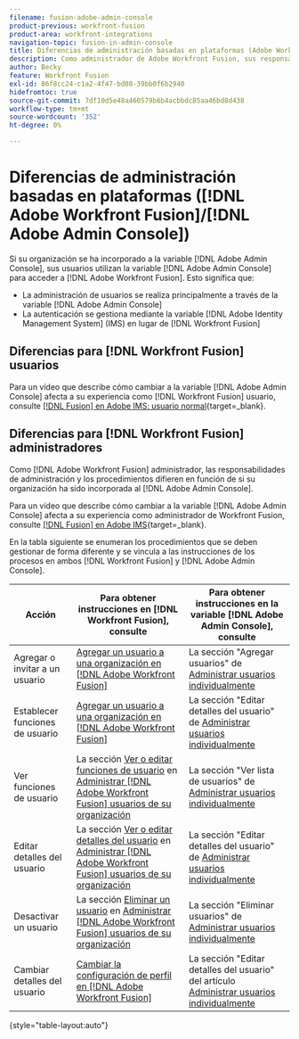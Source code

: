 ```yaml
---
filename: fusion-adobe-admin-console
product-previous: workfront-fusion
product-area: workfront-integrations
navigation-topic: fusion-in-admin-console
title: Diferencias de administración basadas en plataformas (Adobe Workfront Fusion/Adobe Business Platform)
description: Como administrador de Adobe Workfront Fusion, sus responsabilidades y procedimientos de administración difieren según si su organización ha sido incorporada a Adobe Business Platform. En este artículo se enumeran los procedimientos que se deben gestionar de forma diferente y se ofrecen vínculos a instrucciones para los procesos tanto en Workfront Fusion como en Adobe Admin Console.
author: Becky
feature: Workfront Fusion
exl-id: 86f8cc24-c1a2-4f47-bd08-39bb0f6b2940
hidefromtoc: true
source-git-commit: 7df10d5e48a460579b6b4acbbdc85aa46bd8d438
workflow-type: tm+mt
source-wordcount: '352'
ht-degree: 0%

---
```


# Diferencias de administración basadas en plataformas ([!DNL Adobe Workfront Fusion]/[!DNL Adobe Admin Console])

Si su organización se ha incorporado a la variable [!DNL Adobe Admin Console], sus usuarios utilizan la variable [!DNL Adobe Admin Console] para acceder a [!DNL Adobe Workfront Fusion]. Esto significa que:

* La administración de usuarios se realiza principalmente a través de la variable [!DNL Adobe Admin Console]
* La autenticación se gestiona mediante la variable [!DNL Adobe Identity Management System] (IMS) en lugar de [!DNL Workfront Fusion]

## Diferencias para [!DNL Workfront Fusion] usuarios

Para un vídeo que describe cómo cambiar a la variable [!DNL Adobe Admin Console] afecta a su experiencia como [!DNL Workfront Fusion] usuario, consulte [[!DNL Fusion] en Adobe IMS: usuario normal](https://video.tv.adobe.com/v/3412465/){target=_blank}.

## Diferencias para [!DNL Workfront Fusion] administradores

Como [!DNL Adobe Workfront Fusion] administrador, las responsabilidades de administración y los procedimientos difieren en función de si su organización ha sido incorporada al [!DNL Adobe Admin Console].

Para un vídeo que describe cómo cambiar a la variable [!DNL Adobe Admin Console] afecta a su experiencia como administrador de Workfront Fusion, consulte [[!DNL Fusion] en Adobe IMS](https://video.tv.adobe.com/v/3412464/){target=_blank}.

En la tabla siguiente se enumeran los procedimientos que se deben gestionar de forma diferente y se vincula a las instrucciones de los procesos en ambos [!DNL Workfront Fusion] y [!DNL Adobe Admin Console].

| Acción | Para obtener instrucciones en [!DNL Workfront Fusion], consulte | Para obtener instrucciones en la variable [!DNL Adobe Admin Console], consulte |
|---|---|---|
| Agregar o invitar a un usuario | [Agregar un usuario a una organización en [!DNL Adobe Workfront Fusion]](../../workfront-fusion/organizations/add-user-to-an-organization.md) | La sección &quot;Agregar usuarios&quot; de [Administrar usuarios individualmente](https://helpx.adobe.com/enterprise/using/manage-users-individually.html) |
| Establecer funciones de usuario | [Agregar un usuario a una organización en [!DNL Adobe Workfront Fusion]](../../workfront-fusion/organizations/add-user-to-an-organization.md) | La sección &quot;Editar detalles del usuario&quot; de [Administrar usuarios individualmente](https://helpx.adobe.com/enterprise/using/manage-users-individually.html) |
| Ver funciones de usuario | La sección [Ver o editar funciones de usuario](../../workfront-fusion/organizations/manage-fusion-users.md#view) en [Administrar [!DNL Adobe Workfront Fusion] usuarios de su organización](../../workfront-fusion/organizations/manage-fusion-users.md) | La sección &quot;Ver lista de usuarios&quot; de [Administrar usuarios individualmente](https://helpx.adobe.com/enterprise/using/manage-users-individually.html) |
| Editar detalles del usuario | La sección [Ver o editar detalles del usuario](../../workfront-fusion/organizations/manage-fusion-users.md#view2) en  [Administrar [!DNL Adobe Workfront Fusion] usuarios de su organización](../../workfront-fusion/organizations/manage-fusion-users.md) | La sección &quot;Editar detalles del usuario&quot; de [Administrar usuarios individualmente](https://helpx.adobe.com/enterprise/using/manage-users-individually.html) |
| Desactivar un usuario | La sección [Eliminar un usuario](../../workfront-fusion/organizations/manage-fusion-users.md#delete) en [Administrar [!DNL Adobe Workfront Fusion] usuarios de su organización](../../workfront-fusion/organizations/manage-fusion-users.md) | La sección &quot;Eliminar usuarios&quot; de [Administrar usuarios individualmente](https://helpx.adobe.com/enterprise/using/manage-users-individually.html) |
| Cambiar detalles del usuario | [Cambiar la configuración de perfil en [!DNL Adobe Workfront Fusion]](../../workfront-fusion/workfront-fusion-basics/change-profile-settings.md) | La sección &quot;Editar detalles del usuario&quot; del artículo [Administrar usuarios individualmente](https://helpx.adobe.com/enterprise/using/manage-users-individually.html) |

{style="table-layout:auto"}

<!--
## SSO (Single Sign-On)

Because the Adobe Business Platform controls Single Sign-On (SSO) for users, the following actions and functionality are handled automatically through the Adobe Business Platform. If your organization has not yet been onboarded to the Adobe Business Platform, you must perform these actions in Workfront Fusion. If your organization has been onboarded to the Adobe Business Platform, you can not see these options in your Workfront Fusion environment.

* Setting up Single Sign-on in Workfront Fusion

[Set up identity](https://helpx.adobe.com/enterprise/using/set-up-identity.html)
-->
